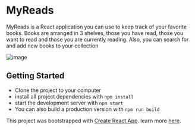 # MyReads

MyReads is a React application you can use to keep track of your favorite books. Books are arranged in 3 shelves, those you have read, those you want to read and those you are currently reading. Also, you can search for and add new books to your collection

![image](https://user-images.githubusercontent.com/15856785/127848518-c6cf9193-cd0f-469c-9e9a-146469f3fa6c.png)

## Getting Started

* Clone the project to your computer
* install all project dependencies with `npm install`
* start the development server with `npm start`
* You can also build a production version with `npm run build`

This project was bootstrapped with [Create React App](https://github.com/facebookincubator/create-react-app). learn more [here](https://github.com/facebookincubator/create-react-app/blob/master/packages/react-scripts/template/README.md).

